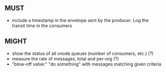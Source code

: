 ## MUST ##
* include a timestamp in the envelope sent by the producer. Log the transit time
  in the consumers

## MIGHT ##
* show the status of all vnode queues (number of consumers, etc.) (?)
* measure the rate of messages, total and per-org (?)
* "blow-off valve:" "do something" with messages matching given criteria
